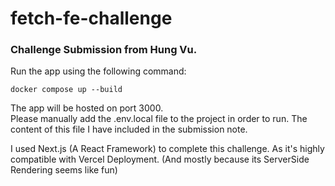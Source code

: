 # fetch-fe-challenge

### Challenge Submission from Hung Vu. 
Run the app using the following command:

```
docker compose up --build
```

The app will be hosted on port 3000. \
Please manually add the .env.local file to the project in order to run. The content of this file I have included in the submission note.

I used Next.js (A React Framework) to complete this challenge. As it's highly compatible with Vercel Deployment. (And mostly because its ServerSide Rendering seems like fun)
